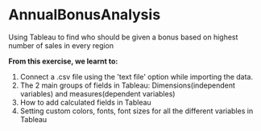 # AnnualBonusAnalysis
Using Tableau to find who should be given a bonus based on highest number of sales in every region

<b>From this exercise, we learnt to:</b>
1. Connect a .csv file using the 'text file' option while importing the data.
2. The 2 main groups of fields in Tableau: Dimensions(independent variables) and measures(dependent variables)
3. How to add calculated fields in Tableau
4. Setting custom colors, fonts, font sizes for all the different variables in Tableau
